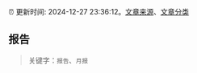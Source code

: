 :alarm_clock: 更新时间: 2024-12-27 23:36:12。[文章来源](/README.md)、[文章分类](/TAGS.md)

## 报告


> 关键字：`报告`、`月报`



